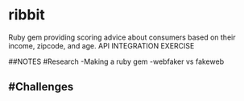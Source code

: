 # ribbit
Ruby gem providing scoring advice about consumers based on their income, zipcode, and age. API INTEGRATION EXERCISE

##NOTES
#Research
-Making a ruby gem
-webfaker vs fakeweb

#Challenges
-